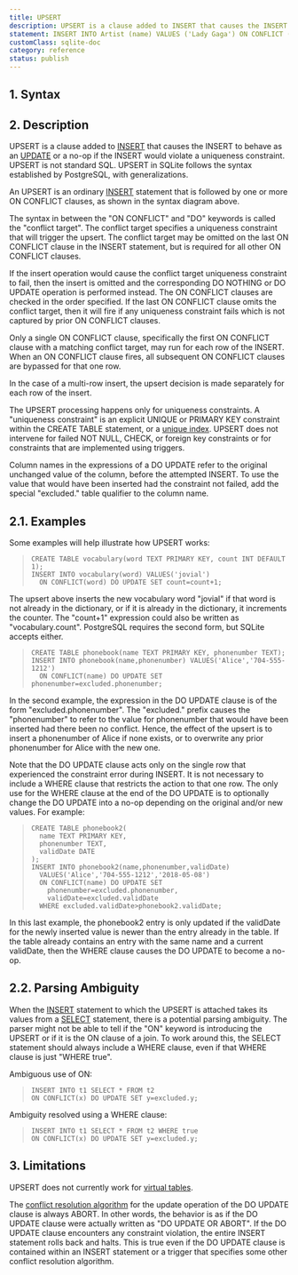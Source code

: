```yaml
---
title: UPSERT
description: UPSERT is a clause added to INSERT that causes the INSERT to behave as an UPDATE or a no-op if the INSERT would violate a uniqueness constraint.
statement: INSERT INTO Artist (name) VALUES ('Lady Gaga') ON CONFLICT (ArtistId) DO UPDATE SET name = 'New Lady Gaga';
customClass: sqlite-doc
category: reference
status: publish
---
```


## 1. Syntax

<!-- do-not-touch-svg-import: 'upsert.svg' -->

## 2. Description

UPSERT is a clause added to [INSERT](lang_insert) that causes the INSERT
to behave as an [UPDATE](lang_update) or a no-op if the INSERT would
violate a uniqueness constraint. UPSERT is not standard SQL. UPSERT in
SQLite follows the syntax established by PostgreSQL, with
generalizations.

An UPSERT is an ordinary [INSERT](lang_insert) statement that is
followed by one or more ON CONFLICT clauses, as shown in the syntax
diagram above.

The syntax in between the "ON CONFLICT" and "DO" keywords is called the
"conflict target". The conflict target specifies a uniqueness constraint
that will trigger the upsert. The conflict target may be omitted on the
last ON CONFLICT clause in the INSERT statement, but is required for all
other ON CONFLICT clauses.

If the insert operation would cause the conflict target uniqueness
constraint to fail, then the insert is omitted and the corresponding DO
NOTHING or DO UPDATE operation is performed instead. The ON CONFLICT
clauses are checked in the order specified. If the last ON CONFLICT
clause omits the conflict target, then it will fire if any uniqueness
constraint fails which is not captured by prior ON CONFLICT clauses.

Only a single ON CONFLICT clause, specifically the first ON CONFLICT
clause with a matching conflict target, may run for each row of the
INSERT. When an ON CONFLICT clause fires, all subsequent ON CONFLICT
clauses are bypassed for that one row.

In the case of a multi-row insert, the upsert decision is made
separately for each row of the insert.

The UPSERT processing happens only for uniqueness constraints. A
"uniqueness constraint" is an explicit UNIQUE or PRIMARY KEY constraint
within the CREATE TABLE statement, or a [unique
index](lang_createindex#uniqueidx). UPSERT does not intervene for failed
NOT NULL, CHECK, or foreign key constraints or for constraints that are
implemented using triggers.

Column names in the expressions of a DO UPDATE refer to the original
unchanged value of the column, before the attempted INSERT. To use the
value that would have been inserted had the constraint not failed, add
the special "excluded." table qualifier to the column name.

## 2.1. Examples

Some examples will help illustrate how UPSERT works:

>     CREATE TABLE vocabulary(word TEXT PRIMARY KEY, count INT DEFAULT 1);
>     INSERT INTO vocabulary(word) VALUES('jovial')
>       ON CONFLICT(word) DO UPDATE SET count=count+1;

The upsert above inserts the new vocabulary word "jovial" if that word
is not already in the dictionary, or if it is already in the dictionary,
it increments the counter. The "count+1" expression could also be
written as "vocabulary.count". PostgreSQL requires the second form, but
SQLite accepts either.

>     CREATE TABLE phonebook(name TEXT PRIMARY KEY, phonenumber TEXT);
>     INSERT INTO phonebook(name,phonenumber) VALUES('Alice','704-555-1212')
>       ON CONFLICT(name) DO UPDATE SET phonenumber=excluded.phonenumber;

In the second example, the expression in the DO UPDATE clause is of the
form "excluded.phonenumber". The "excluded." prefix causes the
"phonenumber" to refer to the value for phonenumber that would have been
inserted had there been no conflict. Hence, the effect of the upsert is
to insert a phonenumber of Alice if none exists, or to overwrite any
prior phonenumber for Alice with the new one.

Note that the DO UPDATE clause acts only on the single row that
experienced the constraint error during INSERT. It is not necessary to
include a WHERE clause that restricts the action to that one row. The
only use for the WHERE clause at the end of the DO UPDATE is to
optionally change the DO UPDATE into a no-op depending on the original
and/or new values. For example:

>     CREATE TABLE phonebook2(
>       name TEXT PRIMARY KEY,
>       phonenumber TEXT,
>       validDate DATE
>     );
>     INSERT INTO phonebook2(name,phonenumber,validDate)
>       VALUES('Alice','704-555-1212','2018-05-08')
>       ON CONFLICT(name) DO UPDATE SET
>         phonenumber=excluded.phonenumber,
>         validDate=excluded.validDate
>       WHERE excluded.validDate>phonebook2.validDate;

In this last example, the phonebook2 entry is only updated if the
validDate for the newly inserted value is newer than the entry already
in the table. If the table already contains an entry with the same name
and a current validDate, then the WHERE clause causes the DO UPDATE to
become a no-op. <span id="parseambig"></span>

## 2.2. Parsing Ambiguity

When the [INSERT](lang_insert) statement to which the UPSERT is attached
takes its values from a [SELECT](lang_select) statement, there is a
potential parsing ambiguity. The parser might not be able to tell if the
"ON" keyword is introducing the UPSERT or if it is the ON clause of a
join. To work around this, the SELECT statement should always include a
WHERE clause, even if that WHERE clause is just "WHERE true".

Ambiguous use of ON:

>     INSERT INTO t1 SELECT * FROM t2
>     ON CONFLICT(x) DO UPDATE SET y=excluded.y;

Ambiguity resolved using a WHERE clause:

>     INSERT INTO t1 SELECT * FROM t2 WHERE true
>     ON CONFLICT(x) DO UPDATE SET y=excluded.y;

## 3. Limitations

UPSERT does not currently work for
<a href="https://www.sqlite.org/vtab.html" target="_blank">virtual
tables</a>.

The [conflict resolution algorithm](lang_conflict) for the update
operation of the DO UPDATE clause is always ABORT. In other words, the
behavior is as if the DO UPDATE clause were actually written as "DO
UPDATE OR ABORT". If the DO UPDATE clause encounters any constraint
violation, the entire INSERT statement rolls back and halts. This is
true even if the DO UPDATE clause is contained within an INSERT
statement or a trigger that specifies some other conflict resolution
algorithm.
